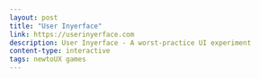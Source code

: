 ```yaml
---
layout: post
title: "User Inyerface"
link: https://userinyerface.com
description: User Inyerface - A worst-practice UI experiment
content-type: interactive
tags: newtoUX games
---
```

